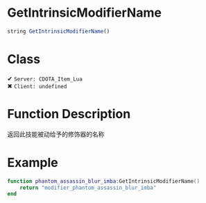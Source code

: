 # GetIntrinsicModifierName
```js
string GetIntrinsicModifierName()
```
# Class
✔ `Server: CDOTA_Item_Lua`  
✖ `Client: undefined`  

# Function Description
返回此技能被动给予的修饰器的名称

# Example
```lua
function phantom_assassin_blur_imba:GetIntrinsicModifierName()
	return "modifier_phantom_assassin_blur_imba"
end
```